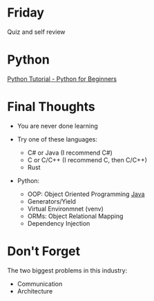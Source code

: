 # Friday
Quiz and self review

# Python
[Python Tutorial - Python for Beginners](https://youtu.be/_uQrJ0TkZlc)

# Final Thoughts
- You are never done learning
- Try one of these languages:
  - C# or Java (I recommend C#)
  - C or C/C++ (I recommend C, then C/C++)
  - Rust



- Python:
  - OOP: Object Oriented Programming [Java](https://www.geeksforgeeks.org/oops-object-oriented-design/?ref=rp)
  - Generators/Yield
  - Virtual Environmnet (venv)
  - ORMs: Object Relational Mapping
  - Dependency Injection
 
# Don't Forget
The two biggest problems in this industry:
- Communication
- Architecture
 